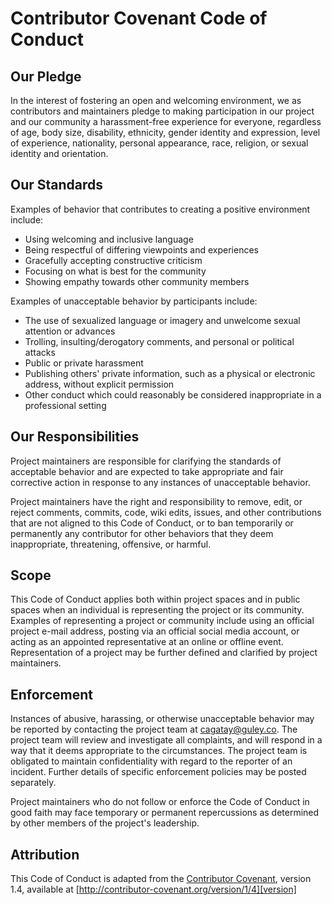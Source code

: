 # Contributor Covenant Code of Conduct

## Our Pledge

In the interest of fostering an open and welcoming environment, we as contributors and maintainers pledge to making participation in our project and our community a harassment-free experience for everyone, regardless of age, body size, disability, ethnicity, gender identity and expression, level of experience, nationality, personal appearance, race, religion, or sexual identity and orientation.

## Our Standards

Examples of behavior that contributes to creating a positive environment include:

* Using welcoming and inclusive language
* Being respectful of differing viewpoints and experiences
* Gracefully accepting constructive criticism
* Focusing on what is best for the community
* Showing empathy towards other community members

Examples of unacceptable behavior by participants include:

* The use of sexualized language or imagery and unwelcome sexual attention or advances
* Trolling, insulting/derogatory comments, and personal or political attacks
* Public or private harassment
* Publishing others' private information, such as a physical or electronic address, without explicit permission
* Other conduct which could reasonably be considered inappropriate in a professional setting

## Our Responsibilities

Project maintainers are responsible for clarifying the standards of acceptable behavior and are expected to take appropriate and fair corrective action in response to any instances of unacceptable behavior.

Project maintainers have the right and responsibility to remove, edit, or reject comments, commits, code, wiki edits, issues, and other contributions that are not aligned to this Code of Conduct, or to ban temporarily or permanently any contributor for other behaviors that they deem inappropriate, threatening, offensive, or harmful.

## Scope

This Code of Conduct applies both within project spaces and in public spaces when an individual is representing the project or its community. Examples of representing a project or community include using an official project e-mail address, posting via an official social media account, or acting as an appointed representative at an online or offline event. Representation of a project may be further defined and clarified by project maintainers.

## Enforcement

Instances of abusive, harassing, or otherwise unacceptable behavior may be reported by contacting the project team at cagatay@guley.co. The project team will review and investigate all complaints, and will respond in a way that it deems appropriate to the circumstances. The project team is obligated to maintain confidentiality with regard to the reporter of an incident. Further details of specific enforcement policies may be posted separately.

Project maintainers who do not follow or enforce the Code of Conduct in good faith may face temporary or permanent repercussions as determined by other members of the project's leadership.

## Attribution

This Code of Conduct is adapted from the [Contributor Covenant][homepage], version 1.4, available at [http://contributor-covenant.org/version/1/4][version]

[homepage]: http://contributor-covenant.org
[version]: http://contributor-covenant.org/version/1/4/

